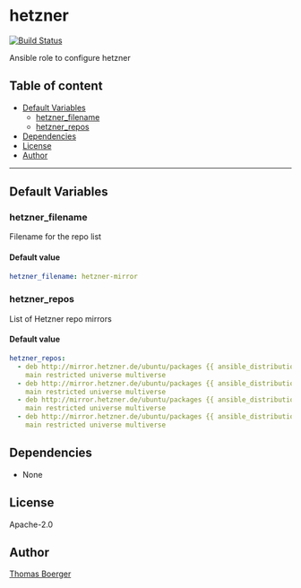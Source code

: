 # hetzner

[![Build Status](https://cloud.drone.io/api/badges/rolehippie/hetzner/status.svg)](https://cloud.drone.io/rolehippie/hetzner)

Ansible role to configure hetzner

## Table of content

* [Default Variables](#default-variables)
  * [hetzner_filename](#hetzner_filename)
  * [hetzner_repos](#hetzner_repos)
* [Dependencies](#dependencies)
* [License](#license)
* [Author](#author)

---

## Default Variables

### hetzner_filename

Filename for the repo list

#### Default value

```YAML
hetzner_filename: hetzner-mirror
```

### hetzner_repos

List of Hetzner repo mirrors

#### Default value

```YAML
hetzner_repos:
  - deb http://mirror.hetzner.de/ubuntu/packages {{ ansible_distribution_release }}
    main restricted universe multiverse
  - deb http://mirror.hetzner.de/ubuntu/packages {{ ansible_distribution_release }}-updates
    main restricted universe multiverse
  - deb http://mirror.hetzner.de/ubuntu/packages {{ ansible_distribution_release }}-backports
    main restricted universe multiverse
  - deb http://mirror.hetzner.de/ubuntu/packages {{ ansible_distribution_release }}-security
    main restricted universe multiverse
```

## Dependencies

- None

## License

Apache-2.0

## Author

[Thomas Boerger](https://github.com/tboerger)
